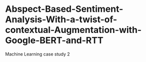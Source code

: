 # Abspect-Based-Sentiment-Analysis-With-a-twist-of-contextual-Augmentation-with-Google-BERT-and-RTT
Machine Learning case study 2
